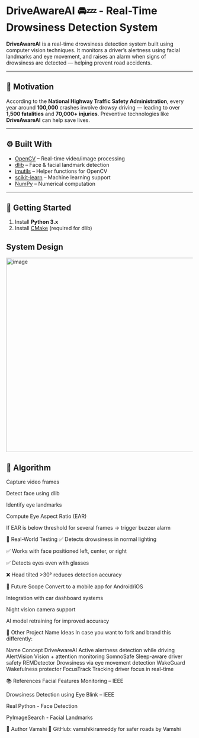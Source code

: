 # DriveAwareAI 🚘💤 - Real-Time Drowsiness Detection System

**DriveAwareAI** is a real-time drowsiness detection system built using computer vision techniques. It monitors a driver’s alertness using facial landmarks and eye movement, and raises an alarm when signs of drowsiness are detected — helping prevent road accidents.

---

## 🧠 Motivation 

According to the **National Highway Traffic Safety Administration**, every year around **100,000** crashes involve drowsy driving — leading to over **1,500 fatalities** and **70,000+ injuries**. Preventive technologies like **DriveAwareAI** can help save lives.

---

## ⚙️ Built With

- [OpenCV](https://opencv.org/) – Real-time video/image processing
- [dlib](http://dlib.net/) – Face & facial landmark detection
- [imutils](https://github.com/jrosebr1/imutils) – Helper functions for OpenCV
- [scikit-learn](https://scikit-learn.org/) – Machine learning support
- [NumPy](https://numpy.org/) – Numerical computation

---

## 🚀 Getting Started

1. Install **Python 3.x**
2. Install [CMake](https://cmake.org/download/) (required for dlib)

## System Design

<img width="619" height="525" alt="image" src="https://github.com/user-attachments/assets/0d430665-1bf9-4c0c-a756-1564ab6edb2c" />



## 🧠 Algorithm
Capture video frames

Detect face using dlib

Identify eye landmarks

Compute Eye Aspect Ratio (EAR)

If EAR is below threshold for several frames → trigger buzzer alarm

🧪 Real-World Testing
✅ Detects drowsiness in normal lighting

✅ Works with face positioned left, center, or right

✅ Detects eyes even with glasses

❌ Head tilted >30° reduces detection accuracy

📱 Future Scope
Convert to a mobile app for Android/iOS

Integration with car dashboard systems

Night vision camera support

AI model retraining for improved accuracy

📌 Other Project Name Ideas
In case you want to fork and brand this differently:

Name	Concept
DriveAwareAI	Active alertness detection while driving
AlertVision	Vision + attention monitoring
SomnoSafe	Sleep-aware driver safety
REMDetector	Drowsiness via eye movement detection
WakeGuard	Wakefulness protector
FocusTrack	Tracking driver focus in real-time

📚 References
Facial Features Monitoring – IEEE

Drowsiness Detection using Eye Blink – IEEE

Real Python - Face Detection

PyImageSearch - Facial Landmarks

👤 Author
Vamshi
📍 GitHub: vamshikiranreddy
 for safer roads by Vamshi
